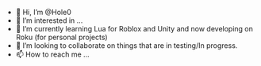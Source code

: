 - 👋 Hi, I’m @Hole0
- 👀 I’m interested in ...
- 🌱 I’m currently learning Lua for Roblox and Unity and now developing on Roku (for personal projects)
- 💞️ I’m looking to collaborate on things that are in testing/In progress.
- 📫 How to reach me ...

<!---
Hole0/Hole0 is a ✨ special ✨ repository because its `README.md` (this file) appears on your GitHub profile.
You can click the Preview link to take a look at your changes.
--->
